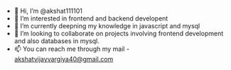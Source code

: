 - 👋 Hi, I’m @akshat111101
- 👀 I’m interested in frontend and backend developent
- 🌱 I’m currently deepning my knowledge in javascript and mysql
- 💞️ I’m looking to collaborate on projects involving frontend development and also databases in mysql.
- 📫 You can reach me through my mail - akshatvijayvargiya40@gmail.com

<!---
akshat111101/akshat111101 is a ✨ special ✨ repository because its `README.md` (this file) appears on your GitHub profile.
You can click the Preview link to take a look at your changes.
--->
